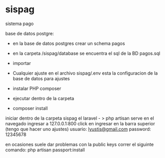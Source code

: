 # sispag
sistema pago

base de datos postgre: 
- en la base de datos postgres crear un schema pagos
- en la carpeta /sispag/database se encuentra el sql de la BD pagos.sql
- importar
- Cualquier ajuste en el archivo sispag/.env esta la configuracion de la base de datos para ajustes

- instalar  PHP composer
- ejecutar dentro de la carpeta 
- composer install 

iniciar dentro de la carpeta sispag el laravel - > php artisan serve
en el navegado ingresar a 127.0.0.1:800
click en ingresar en la barra superior (tengo que hacer uno ajustes)
usuario:  lyustis@gmail.com
password: 12345678


en ocasiones suele dar problemas con la public keys correr el siguinte comando: php artisan passport:install
